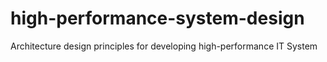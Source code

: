 # high-performance-system-design
Architecture design principles for developing high-performance IT System
